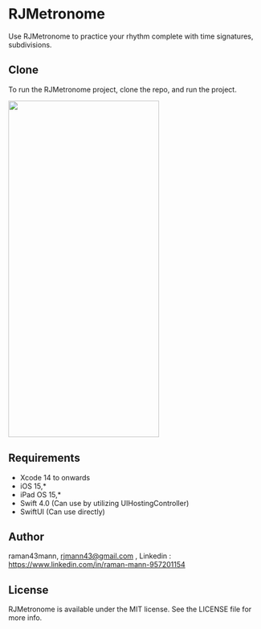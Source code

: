 # RJMetronome
Use RJMetronome to practice your rhythm complete with time signatures, subdivisions.

## Clone 
To run the RJMetronome project, clone the repo, and run the project.

<img src = "https://github.com/raman43mann/RJMetronome/assets/154659783/441a7bc2-8ae6-4d1c-b4d5-dca5bb0423a2" width="300" height="670">


## Requirements
- Xcode 14 to onwards
- iOS 15,*
- iPad OS 15,*
- Swift 4.0 (Can use by utilizing UIHostingController)
- SwiftUI (Can use directly)

## Author
raman43mann, rjmann43@gmail.com , Linkedin : https://www.linkedin.com/in/raman-mann-957201154

## License
RJMetronome is available under the MIT license. See the LICENSE file for more info.
